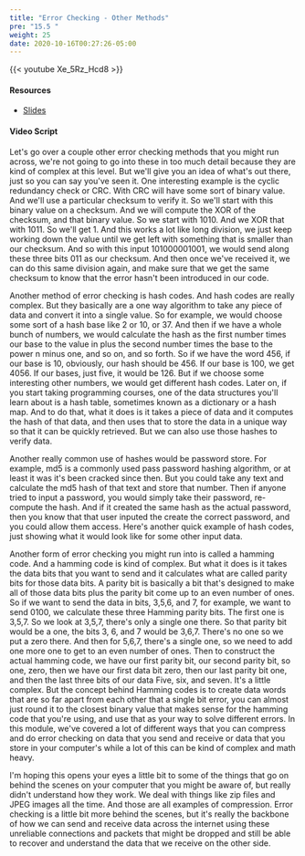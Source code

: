 ```yaml
---
title: "Error Checking - Other Methods"
pre: "15.5 "
weight: 25
date: 2020-10-16T00:27:26-05:00
---
```


{{< youtube Xe_5Rz_Hcd8 >}}


#### Resources
* [Slides](../slides/21-Compression-Error-Checking.pdf)

#### Video Script

Let's go over a couple other error checking methods that you might run across, we're not going to go into these in too much detail because they are kind of complex at this level. But we'll give you an idea of what's out there, just so you can say you've seen it. One interesting example is the cyclic redundancy check or CRC. With CRC will have some sort of binary value. And we'll use a particular checksum to verify it. So we'll start with this binary value on a checksum. And we will compute the XOR of the checksum, and that binary value. So we start with 1010. And we XOR that with 1011. So we'll get 1. And this works a lot like long division, we just keep working down the value until we get left with something that is smaller than our checksum. And so with this input 101000001001, we would send along these three bits 011 as our checksum. And then once we've received it, we can do this same division again, and make sure that we get the same checksum to know that the error hasn't been introduced in our code. 

Another method of error checking is hash codes. And hash codes are really complex. But they basically are a one way algorithm to take any piece of data and convert it into a single value. So for example, we would choose some sort of a hash base like 2 or 10, or 37. And then if we have a whole bunch of numbers, we would calculate the hash as the first number times our base to the value in plus the second number times the base to the power n minus one, and so on, and so forth. So if we have the word 456, if our base is 10, obviously, our hash should be 456. If our base is 100, we get 4056. If our bases, just five, it would be 126. But if we choose some interesting other numbers, we would get different hash codes. Later on, if you start taking programming courses, one of the data structures you'll learn about is a hash table, sometimes known as a dictionary or a hash map. And to do that, what it does is it takes a piece of data and it computes the hash of that data, and then uses that to store the data in a unique way so that it can be quickly retrieved. But we can also use those hashes to verify data. 

Another really common use of hashes would be password store. For example, md5 is a commonly used pass password hashing algorithm, or at least it was it's been cracked since then. But you could take any text and calculate the md5 hash of that text and store that number. Then if anyone tried to input a password, you would simply take their password, re-compute the hash. And if it created the same hash as the actual password, then you know that that user inputed the create the correct password, and you could allow them access. Here's another quick example of hash codes, just showing what it would look like for some other input data. 

Another form of error checking you might run into is called a hamming code. And a hamming code is kind of complex. But what it does is it takes the data bits that you want to send and it calculates what are called parity bits for those data bits. A parity bit is basically a bit that's designed to make all of those data bits plus the parity bit come up to an even number of ones. So if we want to send the data in bits, 3,5,6, and 7, for example, we want to send 0100, we calculate these three Hamming parity bits. The first one is 3,5,7. So we look at 3,5,7, there's only a single one there. So that parity bit would be a one, the bits 3, 6, and 7 would be 3,6,7. There's no one so we put a zero there. And then for 5,6,7, there's a single one, so we need to add one more one to get to an even number of ones. Then to construct the actual hamming code, we have our first parity bit, our second parity bit, so one, zero, then we have our first data bit zero, then our last parity bit one, and then the last three bits of our data Five, six, and seven. It's a little complex. But the concept behind Hamming codes is to create data words that are so far apart from each other that a single bit error, you can almost just round it to the closest binary value that makes sense for the hamming code that you're using, and use that as your way to solve different errors. In this module, we've covered a lot of different ways that you can compress and do error checking on data that you send and receive or data that you store in your computer's while a lot of this can be kind of complex and math heavy. 

I'm hoping this opens your eyes a little bit to some of the things that go on behind the scenes on your computer that you might be aware of, but really didn't understand how they work. We deal with things like zip files and JPEG images all the time. And those are all examples of compression. Error checking is a little bit more behind the scenes, but it's really the backbone of how we can send and receive data across the internet using these unreliable connections and packets that might be dropped and still be able to recover and understand the data that we receive on the other side.